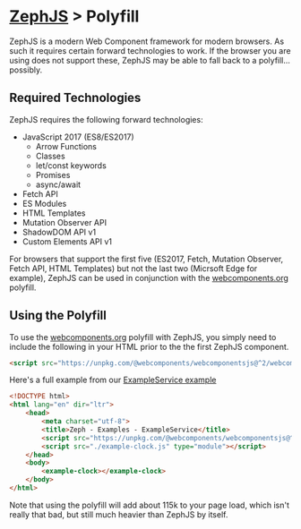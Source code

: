 # [ZephJS](../README.md) > Polyfill

ZephJS is a modern Web Component framework for modern browsers. As such it requires certain forward technologies to work.  If the browser you are using does not support these, ZephJS may be able to fall back to a polyfill... possibly.

## Required Technologies

ZephJS requires the following forward technologies:

 - JavaScript 2017 (ES8/ES2017)
   - Arrow Functions
   - Classes
   - let/const keywords
   - Promises
   - async/await
 - Fetch API
 - ES Modules
 - HTML Templates
 - Mutation Observer API
 - ShadowDOM API v1
 - Custom Elements API v1

For browsers that support the first five (ES2017, Fetch, Mutation Observer, Fetch API, HTML Templates) but not the last two (Micrsoft Edge for example), ZephJS can be used in conjunction with the [webcomponents.org](https://www.webcomponents.org/introduction) polyfill.

## Using the Polyfill

To use the [webcomponents.org](https://www.webcomponents.org/introduction) polyfill with ZephJS, you simply need to include the following in your HTML prior to the the first ZephJS component.

```html
<script src="https://unpkg.com/@webcomponents/webcomponentsjs@^2/webcomponents-loader.js"></script>
```

Here's a full example from our [ExampleService example](./examples/EXampleService)

```html
<!DOCTYPE html>
<html lang="en" dir="ltr">
	<head>
		<meta charset="utf-8">
		<title>Zeph - Examples - ExampleService</title>
		<script src="https://unpkg.com/@webcomponents/webcomponentsjs@^2/webcomponents-loader.js"></script>
		<script src="./example-clock.js" type="module"></script>
	</head>
	<body>
		<example-clock></example-clock>
	</body>
</html>
```

Note that using the polyfill will add about 115k to your page load, which isn't really that bad, but still much heavier than ZephJS by itself.

